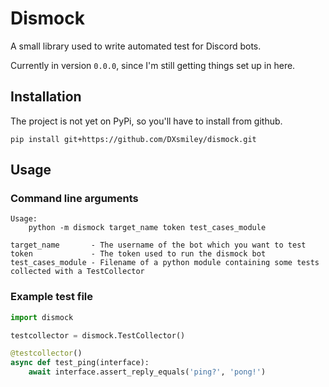 # Dismock

A small library used to write automated test for Discord bots.

Currently in version `0.0.0`, since I'm still getting things set up in here.

## Installation

The project is not yet on PyPi, so you'll have to install from github.

```
pip install git+https://github.com/DXsmiley/dismock.git
```

## Usage

### Command line arguments

```
Usage:
	python -m dismock target_name token test_cases_module

target_name       - The username of the bot which you want to test
token             - The token used to run the dismock bot
test_cases_module - Filename of a python module containing some tests collected with a TestCollector
```

### Example test file

```python
import dismock

testcollector = dismock.TestCollector()

@testcollector()
async def test_ping(interface):
	await interface.assert_reply_equals('ping?', 'pong!')
```
